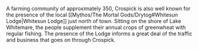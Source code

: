 A farming community of approximately 350, Crospick is also well known for the presence of the local [[Mythos/The Mortal Gods/Drytog#Whitesun Lodge|Whitesun Lodge]] just north of town. Sitting on the shore of Lake Whitemare, the people supplement their annual crops of greenwheat with regular fishing. The presence of the Lodge informs a great deal of the traffic and business that goes on through Crospick.